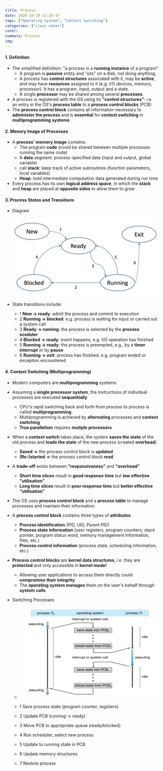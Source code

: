 ```yaml
---
title: Process
date: 2020-10-10 13:20:47
tags: ["Operating System", "Context Switching"]
categories: ["class notes"]
cover:
summary: Process
img:
---
```


#### 1. Definition

* The simplified definition: "a process is a **running instance** of a program"
  * A program is **passive** entity and "sits" on a disk, not doing anything.
  * A process has **control structures** associated with it, may be **active**, and may have **resources** assigned to it (e.g. I/O devices, memory, processor). It has a program, input, output and a state.
  * A single **processor** may be shared among several **processes**.
* A process is registered with the OS using its **"control structures"**: i.e. an entry in the OS's **process table** to a **process control blocks** (PCB)
* The **process control block** contains all information necessary to **administer the process** and is **essential** for **context switching** in **multiprogramming systems**

#### 2. Menory Image of Processes

* A **process' memory image** contains:
  * The program **code** (could be shared between multiple processes running the same code)
  * A **data** segment: process-specified data (input and output, global variable)
  * call **stack**: keep track of active subroutines (function parameters, local variables)
  * **Heap**: hold intermediate computation data generated during run time
* Every process has its own **logical address space**, in which the **stack** and **heap** are placed at **opposite sides** to allow them to grow

#### 3. Process States and Transitions

* Diagram

  <img src="Process-进程/Screen Shot 2020-12-21 at 1.50.28 PM.png" style="zoom:50%;" />

* State transitions include:

  * 1  **New -> ready**: admit the process and commit to execution
  * 2  **Running -> blocked**: e.g. process is waiting for input or carried out a system call
  * 3  **Ready -> running**: the process is selected by the **process sceduler**
  * 4  **Blocked -> ready**: event happens, e.g. I/O operation has finished
  * 5  **Running -> ready**: the process is preempted, e.g., by a **timer interrupt** or by **pause**
  * 6  **Running -> exit**: process has finished, e.g. program ended or exception encountered

#### 4. Context Switching (Multiprogramming)

* Modern computers are **multiprogramming** systems:

* Assuming a **single processor system**, the instructions of individual processes are executed **sequentially**

  * CPU's rapid switching back and forth from process to process is called **multiprogramming**.
  * Multiprogramming is achieved by **alternating** processes and **context switching**
  * **True parallelism** requires **mutiple processors**

* When a **context switch** takes place, the system **saves the state** of the old process and **loads the state** of the new process (created **overhead**)

  * **Saved** => the process control block is **updated**
  * **(Re-)started** => the process control block **read**

* A **trade-off** exists between **"responsiveness"** and **"overhead"**

  * **Short time slices** result in **good response time** but **low effective "utilisation"**
  * **Long time slices** result in **poor response time** but **better effective "utilisation"**

* The OS uses **process control block** and a **process table** to manage processes and maintain their information

* A **process control block** contains three types of **attributes**:

  * **Process identification** (PID, UID, Parent PID)
  * **Process state information** (user registers, program counters, stack pointer, program status word, memory management information, files, etc.)
  * **Process control information** (process state, scheduling information, etc.)

* **Process control blocks** are **kernel data structures**, i.e. they are **protected** and only accessible in **kernel mode!**

  * Allowing user applications to access them directly could **compromise their integrity**
  * The **operating system manages** them on the user's behalf through **system calls**

* Switching Processes

  * <img src="Process-进程/Screen Shot 2020-12-21 at 3.42.30 PM.png" style="zoom:50%;" />

  * 1  Save process state (program counter, registers)
  * 2  Update PCB (running -> ready)
  * 3  Move PCB to appropriate queue (ready/blocked)
  * 4  Run scheduler, select new process
  * 5  Update to running state in PCB
  * 6  Update memory structures
  * 7  Restore process

